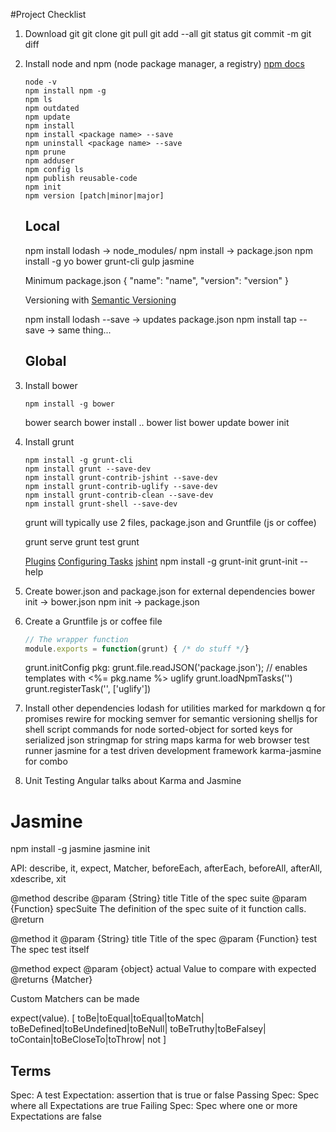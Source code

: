 #Project Checklist
1. Download git
    git clone
    git pull
    git add --all
    git status
    git commit -m <message>
    git diff

2. Install node and npm (node package manager, a registry)
    [npm docs](https://docs.npmjs.com/json)
    ```node
    node -v
    npm install npm -g
    npm ls
    npm outdated
    npm update
    npm install
    npm install <package name> --save
    npm uninstall <package name> --save
    npm prune
    npm adduser
    npm config ls
    npm publish reusable-code
    npm init
    npm version [patch|minor|major]

    ```
    Local
    -----
    npm install lodash -> node_modules/
    npm install -> package.json
    npm install -g yo bower grunt-cli gulp jasmine

    Minimum package.json
    { "name": "name", "version": "version" }

    Versioning with [Semantic Versioning](http://semver.org/)

    npm install lodash --save -> updates package.json
    npm install tap --save -> same thing...

    Global
    ------

3. Install bower
    ```node
    npm install -g bower
    ```
    bower search <dep>
    bower install <dep>..<depN>
    bower list
    bower update <dep>
    bower init

4. Install grunt
    ```node
    npm install -g grunt-cli
    npm install grunt --save-dev
    npm install grunt-contrib-jshint --save-dev
    npm install grunt-contrib-uglify --save-dev
    npm install grunt-contrib-clean --save-dev
    npm install grunt-shell --save-dev
    ```
    grunt will typically use 2 files, package.json and Gruntfile (js or coffee)

    grunt serve
    grunt test
    grunt

    [Plugins](http://gruntjs.com/plugins)
    [Configuring Tasks](http://gruntjs.com/configuring-tasks)
    [jshint](https://github.com/gruntjs/grunt-contrib-jshint)
    npm install -g grunt-init
    grunt-init --help

5. Create bower.json and package.json for external dependencies
    bower init -> bower.json
    npm init -> package.json

6. Create a Gruntfile
    js or coffee file
    ```javascript
    // The wrapper function
    module.exports = function(grunt) { /* do stuff */}
    ```
    grunt.initConfig
        pkg: grunt.file.readJSON('package.json'); // enables templates with <%= pkg.name %>
        uglify
    grunt.loadNpmTasks('<plugin name>')
    grunt.registerTask('<task name>', ['uglify'])

7. Install other dependencies
    lodash for utilities
    marked for markdown
    q for promises
    rewire for mocking
    semver for semantic versioning
    shelljs for shell script commands for node
    sorted-object for sorted keys for serialized json
    stringmap for string maps
    karma for web browser test runner
    jasmine for a test driven development framework
    karma-jasmine for combo

8. Unit Testing
  Angular talks about Karma and Jasmine

  Jasmine
  =======
  npm install -g jasmine
  jasmine init
  
  API: describe, it, expect, Matcher, beforeEach, afterEach, beforeAll, afterAll, xdescribe, xit

  @method describe
  @param {String} title Title of the spec suite
  @param {Function} specSuite The definition of the spec suite of it function calls.
  @return

  @method it
  @param {String} title Title of the spec
  @param {Function} test The spec test itself

  @method expect
  @param {object} actual Value to compare with expected
  @returns {Matcher}

  Custom Matchers can be made

  expect(value).
    [
      toBe|toEqual|toEqual|toMatch|
      toBeDefined|toBeUndefined|toBeNull|
      toBeTruthy|toBeFalsey|
      toContain|toBeCloseTo|toThrow|
      not
    ]

  Terms
  -----
  Spec: A test
  Expectation: assertion that is true or false
  Passing Spec: Spec where all Expectations are true
  Failing Spec: Spec where one or more Expectations are false
